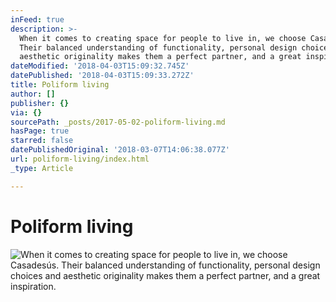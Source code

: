 ```yaml
---
inFeed: true
description: >-
  When it comes to creating space for people to live in, we choose Casadesús.
  Their balanced understanding of functionality, personal design choices and
  aesthetic originality makes them a perfect partner, and a great inspiration. 
dateModified: '2018-04-03T15:09:32.745Z'
datePublished: '2018-04-03T15:09:33.272Z'
title: Poliform living
author: []
publisher: {}
via: {}
sourcePath: _posts/2017-05-02-poliform-living.md
hasPage: true
starred: false
datePublishedOriginal: '2018-03-07T14:06:38.077Z'
url: poliform-living/index.html
_type: Article

---
```

# Poliform living
![When it comes to creating space for people to live in, we choose Casadesús. Their balanced understanding of functionality, personal design choices and aesthetic originality makes them a perfect partner, and a great inspiration. ](https://the-grid-user-content.s3-us-west-2.amazonaws.com/e3734d77-65f0-4547-a75a-daa9c31d1d46.jpg)